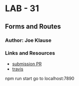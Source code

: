 # LAB - 31

## Forms and Routes

### Author: Joe Klause

### Links and Resources
* [submission PR]()
* [travis]()

npm run start
go to localhost:7890
